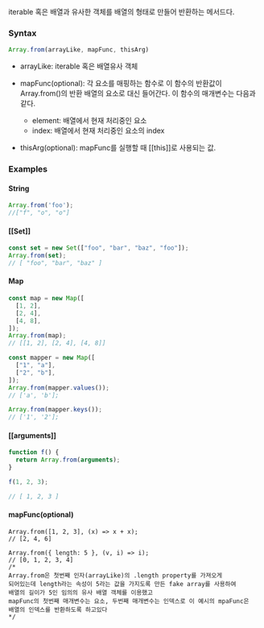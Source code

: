 iterable 혹은 배열과 유사한 객체를 배열의 형태로 만들어 반환하는 메서드다.

### Syntax

```js
Array.from(arrayLike, mapFunc, thisArg)
```
- arrayLike: iterable 혹은 배열유사 객체

- mapFunc(optional):  각 요소를 매핑하는 함수로  이 함수의 반환값이 Array.from()의 반환 배열의 요소로 대신 들어간다. 이 함수의 매개변수는 다음과 같다.
  - element: 배열에서 현재 처리중인 요소
  - index: 배열에서 현재 처리중인 요소의 index 

- thisArg(optional): mapFunc를 실행할 때 [[this]]로 사용되는 값.

### Examples
#### String
```js
Array.from('foo');
//["f", "o", "o"]
```

#### [[Set]]
```js
const set = new Set(["foo", "bar", "baz", "foo"]);
Array.from(set);
// [ "foo", "bar", "baz" ]
```

#### Map
```js
const map = new Map([
  [1, 2],
  [2, 4],
  [4, 8],
]);
Array.from(map);
// [[1, 2], [2, 4], [4, 8]]

const mapper = new Map([
  ["1", "a"],
  ["2", "b"],
]);
Array.from(mapper.values());
// ['a', 'b'];

Array.from(mapper.keys());
// ['1', '2'];
```

#### [[arguments]]
```js
function f() {
  return Array.from(arguments);
}

f(1, 2, 3);

// [ 1, 2, 3 ]
```

#### mapFunc(optional)
```
Array.from([1, 2, 3], (x) => x + x);
// [2, 4, 6]

Array.from({ length: 5 }, (v, i) => i);
// [0, 1, 2, 3, 4]
/* 
Array.from은 첫번째 인자(arrayLike)의 .length property를 가져오게 
되어있는데 length라는 속성이 5라는 값을 가지도록 만든 fake array를 사용하여
배열의 길이가 5인 임의의 유사 배열 객체를 이용했고
mapFunc의 첫번째 매개변수는 요소, 두번째 매개변수는 인덱스로 이 예시의 mpaFunc은
배열의 인덱스를 반환하도록 하고있다 
*/
```